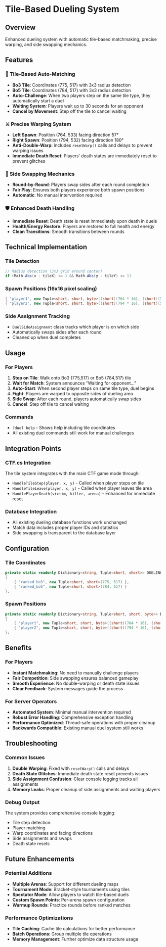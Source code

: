 # Tile-Based Dueling System

## Overview
Enhanced dueling system with automatic tile-based matchmaking, precise warping, and side swapping mechanics.

## Features

### 🎯 Tile-Based Auto-Matching
- **Bo3 Tile**: Coordinates (775, 517) with 3x3 radius detection
- **Bo5 Tile**: Coordinates (784, 517) with 3x3 radius detection
- **Auto-Challenge**: When two players step on the same tile type, they automatically start a duel
- **Waiting System**: Players wait up to 30 seconds for an opponent
- **Cancel by Movement**: Step off the tile to cancel waiting

### ⚔️ Precise Warping System
- **Left Spawn**: Position (764, 533) facing direction 57°
- **Right Spawn**: Position (794, 532) facing direction 180°
- **Anti-Double-Warp**: Includes `resetWarp()` calls and delays to prevent warping issues
- **Immediate Death Reset**: Players' death states are immediately reset to prevent glitches

### 🔄 Side Swapping Mechanics
- **Round-by-Round**: Players swap sides after each round completion
- **Fair Play**: Ensures both players experience both spawn positions
- **Automatic**: No manual intervention required

### 🛡️ Enhanced Death Handling
- **Immediate Reset**: Death state is reset immediately upon death in duels
- **Health/Energy Restore**: Players are restored to full health and energy
- **Clean Transitions**: Smooth transitions between rounds

## Technical Implementation

### Tile Detection
```csharp
// Radius detection (3x3 grid around center)
if (Math.Abs(x - tileX) <= 1 && Math.Abs(y - tileY) <= 1)
```

### Spawn Positions (16x16 pixel scaling)
```csharp
{ "player1", new Tuple<short, short, byte>((short)(764 * 16), (short)(533 * 16), 57) }
{ "player2", new Tuple<short, short, byte>((short)(794 * 16), (short)(532 * 16), 180) }
```

### Side Assignment Tracking
- `DuelSideAssignment` class tracks which player is on which side
- Automatically swaps sides after each round
- Cleaned up when duel completes

## Usage

### For Players
1. **Step on Tile**: Walk onto Bo3 (775,517) or Bo5 (784,517) tile
2. **Wait for Match**: System announces "Waiting for opponent..."
3. **Auto-Start**: When second player steps on same tile type, duel begins
4. **Fight**: Players are warped to opposite sides of dueling area
5. **Side Swap**: After each round, players automatically swap sides
6. **Cancel**: Step off tile to cancel waiting

### Commands
- `?duel help` - Shows help including tile coordinates
- All existing duel commands still work for manual challenges

## Integration Points

### CTF.cs Integration
The tile system integrates with the main CTF game mode through:
- `HandleTileStep(player, x, y)` - Called when player steps on tile
- `HandleTileLeave(player, x, y)` - Called when player leaves tile area
- `HandlePlayerDeath(victim, killer, arena)` - Enhanced for immediate reset

### Database Integration
- All existing dueling database functions work unchanged
- Match data includes proper player IDs and statistics
- Side swapping is transparent to the database layer

## Configuration

### Tile Coordinates
```csharp
private static readonly Dictionary<string, Tuple<short, short>> DUELING_TILES = new Dictionary<string, Tuple<short, short>>
{
    { "ranked_bo3", new Tuple<short, short>(775, 517) },
    { "ranked_bo5", new Tuple<short, short>(784, 517) }
};
```

### Spawn Positions
```csharp
private static readonly Dictionary<string, Tuple<short, short, byte>> DUEL_SPAWN_POSITIONS = new Dictionary<string, Tuple<short, short, byte>>
{
    { "player1", new Tuple<short, short, byte>((short)(764 * 16), (short)(533 * 16), 57) },
    { "player2", new Tuple<short, short, byte>((short)(794 * 16), (short)(532 * 16), 180) }
};
```

## Benefits

### For Players
- **Instant Matchmaking**: No need to manually challenge players
- **Fair Competition**: Side swapping ensures balanced gameplay
- **Smooth Experience**: No double-warping or death state issues
- **Clear Feedback**: System messages guide the process

### For Server Operators
- **Automated System**: Minimal manual intervention required
- **Robust Error Handling**: Comprehensive exception handling
- **Performance Optimized**: Thread-safe operations with proper cleanup
- **Backwards Compatible**: Existing manual duel system still works

## Troubleshooting

### Common Issues
1. **Double Warping**: Fixed with `resetWarp()` calls and delays
2. **Death State Glitches**: Immediate death state reset prevents issues
3. **Side Assignment Confusion**: Clear console logging tracks all assignments
4. **Memory Leaks**: Proper cleanup of side assignments and waiting players

### Debug Output
The system provides comprehensive console logging:
- Tile step detection
- Player matching
- Warp coordinates and facing directions
- Side assignments and swaps
- Death state resets

## Future Enhancements

### Potential Additions
- **Multiple Arenas**: Support for different dueling maps
- **Tournament Mode**: Bracket-style tournaments using tiles
- **Spectator Mode**: Allow players to watch tile-based duels
- **Custom Spawn Points**: Per-arena spawn configuration
- **Warmup Rounds**: Practice rounds before ranked matches

### Performance Optimizations
- **Tile Caching**: Cache tile calculations for better performance
- **Batch Operations**: Group multiple tile operations
- **Memory Management**: Further optimize data structure usage 